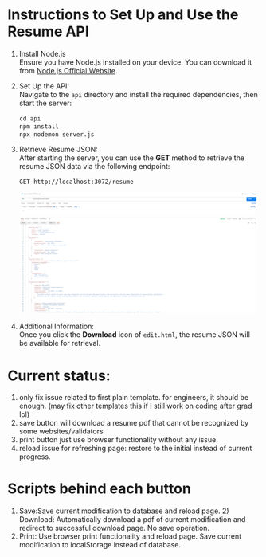 # Instructions to Set Up and Use the Resume API

1. Install Node.js  
   Ensure you have Node.js installed on your device. You can download it from [Node.js Official Website](https://nodejs.org/).

2. Set Up the API:  
   Navigate to the `api` directory and install the required dependencies, then start the server:
   ```
   cd api
   npm install  
   npx nodemon server.js
   ```

3. Retrieve Resume JSON:  
   After starting the server, you can use the **GET** method to retrieve the resume JSON data via the following endpoint:  
   ```
   GET http://localhost:3072/resume
   ```
   ![Postman Example](postman-example.png)
4. Additional Information:  
   Once you click the **Download** icon of `edit.html`, the resume JSON will be available for retrieval. 

# Current status:
1) only fix issue related to first plain template. for engineers, it should be enough. (may fix other templates this if I still work on coding after grad lol)
2) save button will download a resume pdf that cannot be recognized by some websites/validators
3) print button just use browser functionality without any issue.
4) reload issue for refreshing page: restore to the initial instead of current progress.

# Scripts behind each button
1) Save:Save current modification to database and reload page.
   2) Download: Automatically download a pdf of current modification and redirect to successful download page. No save operation.
3) Print: Use browser print functionality and reload page. Save current modification to localStorage instead of database.
   